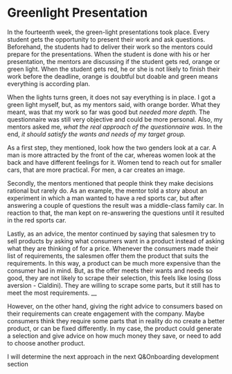 # Greenlight Presentation

In the fourteenth week, the green-light presentations took place. Every student gets the opportunity to present their work and ask questions. Beforehand, the students had to deliver their work so the mentors could prepare for the presentations. When the student is done with his or her presentation, the mentors are discussing if the student gets red, orange or green light. When the student gets red, he or she is not likely to finish their work before the deadline, orange is doubtful but doable and green means everything is according plan.

When the lights turns green, it does not say everything is in place. I got a green light myself, but, as my mentors said, with orange border. What they meant, was that my work so far was good but _needed more depth._ The questionnaire was still very objective and could be more personal. Also, my mentors asked me, _what the real approach of the questionnaire was._ In the end, _it should satisfy the wants and needs of my target group._ 

As a first step, they mentioned, look how the two genders look at a car. A man is more attracted by the front of the car, whereas women look at the back and have different feelings for it. Women tend to reach out for smaller cars, that are more practical. For men, a car creates an image.

Secondly, the mentors mentioned that people think they make decisions rational but rarely do. As an example, the mentor told a story about an experiment in which a man wanted to have a red sports car, but after answering a couple of questions the result was a middle-class family car. In reaction to that, the man kept on re-answering the questions until it resulted in the red sports car.

Lastly, as an advice, the mentor continued by saying that salesmen try to sell products by asking what consumers want in a product instead of asking what they are thinking of for a price. Whenever the consumers made their list of requirements, the salesmen offer them the product that suits the requirements. In this way, a product can be much more expensive than the consumer had in mind. But, as the offer meets their wants and needs so good, they are not likely to scrape their selection, this feels like losing \(loss aversion - Cialdini\). They are willing to scrape some parts, but it still has to meet the most requirements. __

However, on the other hand, giving the right advice to consumers based on their requirements can create engagement with the company. Maybe consumers think they require some parts that in reality do no create a better product, or can be fixed differently. In my case, the product could generate a selection and give advice on how much money they save, or need to add to choose another product.

I will determine the next approach in the next Q&Onboarding development section

